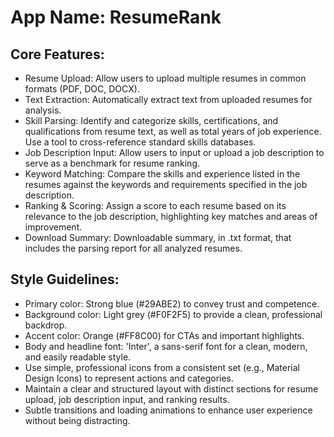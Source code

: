 # **App Name**: ResumeRank

## Core Features:

- Resume Upload: Allow users to upload multiple resumes in common formats (PDF, DOC, DOCX).
- Text Extraction: Automatically extract text from uploaded resumes for analysis.
- Skill Parsing: Identify and categorize skills, certifications, and qualifications from resume text, as well as total years of job experience. Use a tool to cross-reference standard skills databases.
- Job Description Input: Allow users to input or upload a job description to serve as a benchmark for resume ranking.
- Keyword Matching: Compare the skills and experience listed in the resumes against the keywords and requirements specified in the job description.
- Ranking & Scoring: Assign a score to each resume based on its relevance to the job description, highlighting key matches and areas of improvement.
- Download Summary: Downloadable summary, in .txt format, that includes the parsing report for all analyzed resumes.

## Style Guidelines:

- Primary color: Strong blue (#29ABE2) to convey trust and competence.
- Background color: Light grey (#F0F2F5) to provide a clean, professional backdrop.
- Accent color: Orange (#FF8C00) for CTAs and important highlights.
- Body and headline font: 'Inter', a sans-serif font for a clean, modern, and easily readable style.
- Use simple, professional icons from a consistent set (e.g., Material Design Icons) to represent actions and categories.
- Maintain a clear and structured layout with distinct sections for resume upload, job description input, and ranking results.
- Subtle transitions and loading animations to enhance user experience without being distracting.